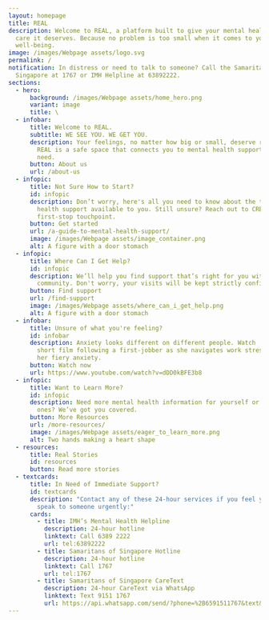 ```yaml
---
layout: homepage
title: REAL
description: Welcome to REAL, a platform built to give your mental health the
  care it deserves. Because no problem is too small when it comes to your mental
  well-being.
image: /images/Webpage assets/logo.svg
permalink: /
notification: In distress or need to talk to someone? Call the Samaritans of
  Singapore at 1767 or IMH Helpline at 63892222.
sections:
  - hero:
      background: /images/Webpage assets/home_hero.png
      variant: image
      title: \
  - infobar:
      title: Welcome to REAL.
      subtitle: WE SEE YOU. WE GET YOU.
      description: Your feelings, no matter how big or small, deserve real support.
        REAL is a safe space that connects you to mental health support you
        need.
      button: About us
      url: /about-us
  - infopic:
      title: Not Sure How to Start?
      id: infopic
      description: Don’t worry, here's all you need to know about the types of mental
        health support available to you. Still unsure? Reach out to CREST, the
        first-stop touchpoint.
      button: Get started
      url: /a-guide-to-mental-health-support/
      image: /images/Webpage assets/image_container.png
      alt: A figure with a door stomach
  - infopic:
      title: Where Can I Get Help?
      id: infopic
      description: We’ll help you find support that’s right for you within your
        community. Don't worry, your visits will be kept strictly confidential.
      button: Find support
      url: /find-support
      image: /images/Webpage assets/where_can_i_get_help.png
      alt: A figure with a door stomach
  - infobar:
      title: Unsure of what you're feeling?
      id: infobar
      description: Anxiety looks different on different people. Watch ‘Burnout’, our
        short film following a first-jobber as she navigates work stresses with
        her fiery anxiety.
      button: Watch now
      url: https://www.youtube.com/watch?v=dDD0kBFE3b8
  - infopic:
      title: Want to Learn More?
      id: infopic
      description: Need more mental health information for yourself or your loved
        ones? We’ve got you covered.
      button: More Resources
      url: /more-resources/
      image: /images/Webpage assets/eager_to_learn_more.png
      alt: Two hands making a heart shape
  - resources:
      title: Real Stories
      id: resources
      button: Read more stories
  - textcards:
      title: In Need of Immediate Support?
      id: textcards
      description: "Contact any of these 24-hour services if you feel you need to
        speak to someone urgently:"
      cards:
        - title: IMH’s Mental Health Helpline
          description: 24-hour hotline
          linktext: Call 6389 2222
          url: tel:63892222
        - title: Samaritans of Singapore Hotline
          description: 24-hour hotline
          linktext: Call 1767
          url: tel:1767
        - title: Samaritans of Singapore CareText
          description: 24-hour CareText via WhatsApp
          linktext: Text 9151 1767
          url: https://api.whatsapp.com/send/?phone=%2B6591511767&text&type=phone_number&app_absent=0
---
```

